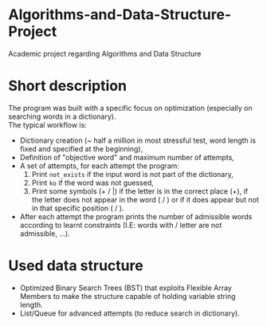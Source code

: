 # Algorithms-and-Data-Structure-Project
Academic project regarding Algorithms and Data Structure 

# Short description
The program was built with a specific focus on optimization (especially on searching words in a dictionary).<br>
The typical workflow is:

- Dictionary creation (~ half a million in most stressful test, word length is fixed and specified at the beginning),
- Definition of "objective word" and maximum number of attempts,
- A set of attempts, for each attempt the program:
  1. Print `not_exists` if the input word is not part of the dictionary,
  2. Print `ko` if the word was not guessed,
  3. Print some symbols (+ / |) if the letter is in the correct place (+), if the letter does not appear in the word ( / ) or if it does appear but not in that specific position ( / ).
- After each attempt the program prints the number of admissible words according to learnt constraints (I.E: words with / letter are not admissible, ...).

# Used data structure
- Optimized Binary Search Trees (BST) that exploits Flexible Array Members to make the structure capable of holding variable string length.
- List/Queue for advanced attempts (to reduce search in dictionary).
